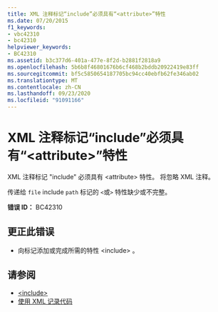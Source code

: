 ```yaml
---
title: XML 注释标记“include”必须具有“<attribute>”特性
ms.date: 07/20/2015
f1_keywords:
- vbc42310
- bc42310
helpviewer_keywords:
- BC42310
ms.assetid: b3c377d6-401a-477e-8f2d-b2881f2818a9
ms.openlocfilehash: 5b6b8f46801676b6cf468b2bddb20922419e83ff
ms.sourcegitcommit: bf5c5850654187705bc94cc40ebfb62fe346ab02
ms.translationtype: MT
ms.contentlocale: zh-CN
ms.lasthandoff: 09/23/2020
ms.locfileid: "91091166"
---
```

# <a name="xml-comment-tag-include-must-have-a-attribute-attribute"></a>XML 注释标记“include”必须具有“\<attribute>”特性

XML 注释标记 "include" 必须具有 \<attribute> 特性。 将忽略 XML 注释。  
  
 传递给 `file` include `path` 标记的 `<`或`>` 特性缺少或不完整。  
  
 **错误 ID：** BC42310  
  
## <a name="to-correct-this-error"></a>更正此错误  
  
- 向标记添加或完成所需的特性 \<include> 。  
  
## <a name="see-also"></a>请参阅

- [\<include>](../language-reference/xmldoc/include.md)
- [使用 XML 记录代码](../programming-guide/program-structure/documenting-your-code-with-xml.md)
